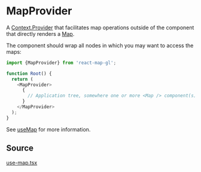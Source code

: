 # MapProvider

A [Context.Provider](https://reactjs.org/docs/context.html#contextprovider) that facilitates map operations outside of the component that directly renders a [Map](/docs/api-reference/map.md).

The component should wrap all nodes in which you may want to access the maps:

```js
import {MapProvider} from 'react-map-gl';

function Root() {
  return (
    <MapProvider>
      {
        // Application tree, somewhere one or more <Map /> component(s) are rendered
      }
    </MapProvider>
  );
}
```

See [useMap](/docs/api-reference/use-map.md) for more information.


## Source

[use-map.tsx](https://github.com/visgl/react-map-gl/tree/7.0-release/src/components/use-map.tsx)
